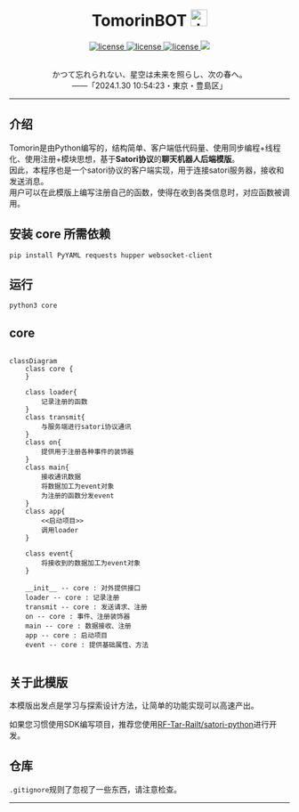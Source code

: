 

<h1 align="center"> TomorinBOT  <img src="http://q1.qlogo.cn/g?b=qq&nk=211134009&s=100" width="30" height="30" alt="tmrn"/> </h1>


<p align="center">

<a href="https://github.com/kumoSleeping/TomorinBot/blob/main/core/__init__.py#L8C1-L8C22">
    <img src="https://img.shields.io/badge/TomorinBOT%20v3-blue" alt="license">
  </a>

<a href="https://github.com/kumoSleeping/TomorinBot/blob/main/LICENSE">
    <img src="https://img.shields.io/github/license/kumoSleeping/TomorinBot" alt="license">
  </a>
<a href="https://www.python.org/">
    <img src="https://img.shields.io/badge/python-3.7+-blue?logo=python&logoColor=edb641" alt="license">
  </a>

  <a href="https://satori.js.org/zh-CN/">
    <img src="https://img.shields.io/badge/Satori-v1-black?style=social">
  </a>

</p>
<p align="center">
<br>  かつて忘れられない、星空は未来を照らし、次の春へ。
<br>
――「2024.1.30 10:54:23・東京・豊島区」
<br> 

***
## 介绍


Tomorin是由Python编写的，结构简单、客户端低代码量、使用同步编程+线程化、使用注册+模块思想，基于**Satori协议**的**聊天机器人后端模版**。     
因此，本程序也是一个satori协议的客户端实现，用于连接satori服务器，接收和发送消息。   
用户可以在此模版上编写注册自己的函数，使得在收到各类信息时，对应函数被调用。    

## 安装 core 所需依赖

```shell
pip install PyYAML requests hupper websocket-client
```

## 运行

```shell
python3 core
```

## core


```mermaid

classDiagram
    class core { 
    }

    class loader{
        记录注册的函数
    }
    class transmit{
        与服务端进行satori协议通讯
    }
    class on{
        提供用于注册各种事件的装饰器
    }
    class main{
        接收通讯数据
        将数据加工为event对象
        为注册的函数分发event
    }
    class app{
        <<启动项目>>
        调用loader
    }

    class event{
        将接收到的数据加工为event对象
    }

    __init__ -- core : 对外提供接口
    loader -- core : 记录注册
    transmit -- core : 发送请求、注册
    on -- core : 事件、注册装饰器
    main -- core : 数据接收、注册
    app -- core : 启动项目
    event -- core : 提供基础属性、方法


```





## 关于此模版
本模版出发点是学习与探索设计方法，让简单的功能实现可以高速产出。 


如果您习惯使用SDK编写项目，推荐您使用[RF-Tar-Railt/satori-python](https://github.com/RF-Tar-Railt/satori-python/releases/tag/v0.4.0)进行开发。

## 仓库
`.gitignore`规则了忽视了一些东西，请注意检查。


------



